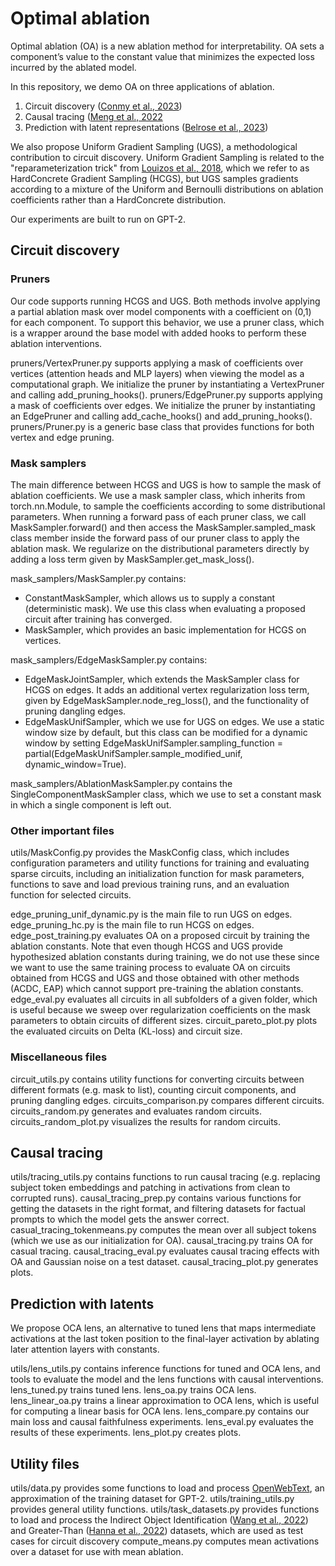 # Optimal ablation

Optimal ablation (OA) is a new ablation method for interpretability. OA sets a component’s value to the constant value that minimizes the expected loss incurred by the ablated model.

In this repository, we demo OA on three applications of ablation.
1. Circuit discovery ([Conmy et al., 2023](https://arxiv.org/abs/2304.14997))
2. Causal tracing ([Meng et al., 2022](https://arxiv.org/abs/2202.05262)
3. Prediction with latent representations ([Belrose et al., 2023](https://arxiv.org/abs/2303.08112))

We also propose Uniform Gradient Sampling (UGS), a methodological contribution to circuit discovery. Uniform Gradient Sampling is related to the "reparameterization trick" from [Louizos et al., 2018](https://arxiv.org/abs/1712.01312), which we refer to as HardConcrete Gradient Sampling (HCGS), but UGS samples gradients according to a mixture of the Uniform and Bernoulli distributions on ablation coefficients rather than a HardConcrete distribution.

Our experiments are built to run on GPT-2.

## Circuit discovery

### Pruners

Our code supports running HCGS and UGS. Both methods involve applying a partial ablation mask over model components with a coefficient on (0,1) for each component. To support this behavior, we use a pruner class, which is a wrapper around the base model with added hooks to perform these ablation interventions.

pruners/VertexPruner.py supports applying a mask of coefficients over vertices (attention heads and MLP layers) when viewing the model as a computational graph. We initialize the pruner by instantiating a VertexPruner and calling add_pruning_hooks().
pruners/EdgePruner.py supports applying a mask of coefficients over edges. We initialize the pruner by instantiating an EdgePruner and calling add_cache_hooks() and add_pruning_hooks(). 
pruners/Pruner.py is a generic base class that provides functions for both vertex and edge pruning.

### Mask samplers

The main difference between HCGS and UGS is how to sample the mask of ablation coefficients. We use a mask sampler class, which inherits from torch.nn.Module, to sample the coefficients according to some distributional parameters. When running a forward pass of each pruner class, we call MaskSampler.forward() and then access the MaskSampler.sampled_mask class member inside the forward pass of our pruner class to apply the ablation mask. We regularize on the distributional parameters directly by adding a loss term given by MaskSampler.get_mask_loss().

mask_samplers/MaskSampler.py contains:
- ConstantMaskSampler, which allows us to supply a constant (deterministic mask). We use this class when evaluating a proposed circuit after training has converged.
- MaskSampler, which provides an basic implementation for HCGS on vertices.

mask_samplers/EdgeMaskSampler.py contains:
- EdgeMaskJointSampler, which extends the MaskSampler class for HCGS on edges. It adds an additional vertex regularization loss term, given by EdgeMaskSampler.node_reg_loss(), and the functionality of pruning dangling edges.
- EdgeMaskUnifSampler, which we use for UGS on edges. We use a static window size by default, but this class can be modified for a dynamic window by setting EdgeMaskUnifSampler.sampling_function = partial(EdgeMaskUnifSampler.sample_modified_unif, dynamic_window=True).

mask_samplers/AblationMaskSampler.py contains the SingleComponentMaskSampler class, which we use to set a constant mask in which a single component is left out.

### Other important files

utils/MaskConfig.py provides the MaskConfig class, which includes configuration parameters and utility functions for training and evaluating sparse circuits, including an initialization function for mask parameters, functions to save and load previous training runs, and an evaluation function for selected circuits. 

edge_pruning_unif_dynamic.py is the main file to run UGS on edges.
edge_pruning_hc.py is the main file to run HCGS on edges.
edge_post_training.py evaluates OA on a proposed circuit by training the ablation constants. Note that even though HCGS and UGS provide hypothesized ablation constants during training, we do not use these since we want to use the same training process to evaluate OA on circuits obtained from HCGS and UGS and those obtained with other methods (ACDC, EAP) which cannot support pre-training the ablation constants.
edge_eval.py evaluates all circuits in all subfolders of a given folder, which is useful because we sweep over regularization coefficients on the mask parameters to obtain circuits of different sizes.
circuit_pareto_plot.py plots the evaluated circuits on Delta (KL-loss) and circuit size.

### Miscellaneous files

circuit_utils.py contains utility functions for converting circuits between different formats (e.g. mask to list), counting circuit components, and pruning dangling edges.
circuits_comparison.py compares different circuits.
circuits_random.py generates and evaluates random circuits.
circuits_random_plot.py visualizes the results for random circuits.

## Causal tracing

utils/tracing_utils.py contains functions to run causal tracing (e.g. replacing subject token embeddings and patching in activations from clean to corrupted runs).
causal_tracing_prep.py contains various functions for getting the datasets in the right format, and filtering datasets for factual prompts to which the model gets the answer correct.
casual_tracing_tokenmeans.py computes the mean over all subject tokens (which we use as our initialization for OA).
causal_tracing.py trains OA for casual tracing.
causal_tracing_eval.py evaluates causal tracing effects with OA and Gaussian noise on a test dataset.
causal_tracing_plot.py generates plots.

## Prediction with latents 

We propose OCA lens, an alternative to tuned lens that maps intermediate activations at the last token position to the final-layer activation by ablating later attention layers with constants.

utils/lens_utils.py contains inference functions for tuned and OCA lens, and tools to evaluate the model and the lens functions with causal interventions.
lens_tuned.py trains tuned lens.
lens_oa.py trains OCA lens.
lens_linear_oa.py trains a linear approximation to OCA lens, which is useful for computing a linear basis for OCA lens.
lens_compare.py contains our main loss and causal faithfulness experiments.
lens_eval.py evaluates the results of these experiments.
lens_plot.py creates plots.

## Utility files

utils/data.py provides some functions to load and process [OpenWebText](https://paperswithcode.com/dataset/openwebtext), an approximation of the training dataset for GPT-2.
utils/training_utils.py provides general utility functions.
utils/task_datasets.py provides functions to load and process the Indirect Object Identification ([Wang et al., 2022](https://arxiv.org/abs/2211.00593)) and Greater-Than ([Hanna et al., 2022](https://arxiv.org/abs/2305.00586)) datasets, which are used as test cases for circuit discovery
compute_means.py computes mean activations over a dataset for use with mean ablation.

